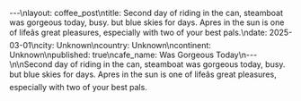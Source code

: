 ---\nlayout: coffee_post\ntitle: Second day of riding in the can, steamboat was gorgeous today, busy. but blue skies for days. Apres in the sun is one of lifeâs great pleasures, especially with two of your best pals.\ndate: 2025-03-01\ncity: Unknown\ncountry: Unknown\ncontinent: Unknown\npublished: true\ncafe_name: Was Gorgeous Today\n---\n\nSecond day of riding in the can, steamboat was gorgeous today, busy. but blue skies for days. Apres in the sun is one of lifeâs great pleasures, especially with two of your best pals.